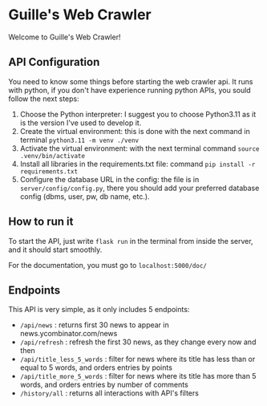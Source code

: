 # Guille's Web Crawler

Welcome to Guille's Web Crawler! 

## API Configuration
You need to know some things before starting the web crawler api. It runs with python, if you don't have experience running python APIs, you sould follow the next steps:
1. Choose the Python interpreter: I suggest you to choose Python3.11 as it is the version I've used to develop it.
2. Create the virtual environment: this is done with the next command in terminal `python3.11 -m venv ./venv`
3. Activate the virtual environment: with the next terminal command `source .venv/bin/activate`
4. Install all libraries in the requirements.txt file: command `pip install -r requirements.txt`
5. Configure the database URL in the config: the file is in `server/config/config.py`, there you should add your preferred database config (dbms, user, pw, db name, etc.).

## How to run it
To start the API, just write `flask run` in the terminal from inside the server, and it should start smoothly. 

For the documentation, you must go to `localhost:5000/doc/`

## Endpoints
This API is very simple, as it only includes 5 endpoints:
- `/api/news` : returns first 30 news to appear in news.ycombinator.com/news
- `/api/refresh` : refresh the first 30 news, as they change every now and then 
- `/api/title_less_5_words` : filter for news where its title has less than or equal to 5 words, and orders entries by points
- `/api/title_more_5_words` : filter for news where its title has more than 5 words, and orders entries by number of comments
- `/history/all` : returns all interactions with API's filters
